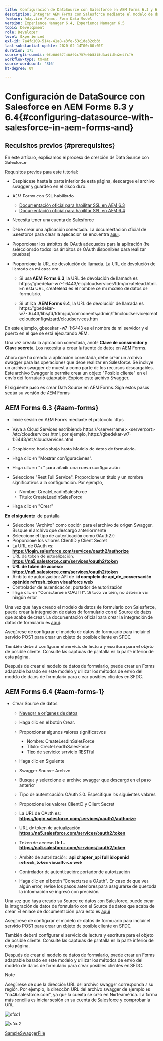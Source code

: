 ```yaml
---
title: Configuración de DataSource con Salesforce en AEM Forms 6.3 y 6.4
description: Integrar AEM Forms con Salesforce mediante el modelo de datos de formulario
feature: Adaptive Forms, Form Data Model
version: Experience Manager 6.4, Experience Manager 6.5
topic: Development
role: Developer
level: Experienced
exl-id: 7a4fd109-514a-41a8-a3fe-53c1de32cb6d
last-substantial-update: 2020-02-14T00:00:00Z
duration: 175
source-git-commit: 03b68057748892c757e0b5315d3a41d0a2e4fc79
workflow-type: tm+mt
source-wordcount: '816'
ht-degree: 0%

---
```


# Configuración de DataSource con Salesforce en AEM Forms 6.3 y 6.4{#configuring-datasource-with-salesforce-in-aem-forms-and}

## Requisitos previos {#prerequisites}

En este artículo, explicamos el proceso de creación de Data Source con Salesforce

Requisitos previos para este tutorial:

* Desplácese hasta la parte inferior de esta página, descargue el archivo swagger y guárdelo en el disco duro.
* AEM Forms con SSL habilitado

   * [Documentación oficial para habilitar SSL en AEM 6.3](https://helpx.adobe.com/es/experience-manager/6-3/sites/administering/using/ssl-by-default.html)
   * [Documentación oficial para habilitar SSL en AEM 6.4](https://helpx.adobe.com/es/experience-manager/6-4/sites/administering/using/ssl-by-default.html)

* Necesita tener una cuenta de Salesforce
* Debe crear una aplicación conectada. La documentación oficial de Salesforce para crear la aplicación se encuentra [aquí](https://help.salesforce.com/articleView?id=connected_app_create.htm&amp;type=0).
* Proporcionar los ámbitos de OAuth adecuados para la aplicación (he seleccionado todos los ámbitos de OAuth disponibles para realizar pruebas)
* Proporcione la URL de devolución de llamada. La URL de devolución de llamada en mi caso era

   * Si usa **AEM Forms 6.3**, la URL de devolución de llamada es https://gbedekar-w7-1:6443/etc/cloudservices/fdm/createlead.html. En esta URL, createlead es el nombre de mi modelo de datos de formulario.

   * Si utiliza **&#x200B; AEM Forms 6.4**, la URL de devolución de llamada es https://gbedekar-w7-:6443/libs/fd/fdm/gui/components/admin/fdmcloudservice/createcloudconfigwizard/cloudservices.html

En este ejemplo, gbedekar -w7-1:6443 es el nombre de mi servidor y el puerto en el que se está ejecutando AEM.

Una vez creada la aplicación conectada, anote **Clave de consumidor y Clave secreta**. Los necesita al crear la fuente de datos en AEM Forms.

Ahora que ha creado la aplicación conectada, debe crear un archivo swagger para las operaciones que debe realizar en Salesforce. Se incluye un archivo swagger de muestra como parte de los recursos descargables. Este archivo Swagger le permite crear un objeto &quot;Posible cliente&quot; en el envío del formulario adaptable. Explore este archivo Swagger.

El siguiente paso es crear Data Source en AEM Forms. Siga estos pasos según su versión de AEM Forms

## AEM Forms 6.3 {#aem-forms}

* Inicie sesión en AEM Forms mediante el protocolo https
* Vaya a Cloud Services escribiendo https://&lt;servername>:&lt;serverport> /etc/cloudservices.html, por ejemplo, https://gbedekar-w7-1:6443/etc/cloudservices.html
* Desplácese hacia abajo hasta Modelo de datos de formulario.
* Haga clic en &quot;Mostrar configuraciones&quot;.
* Haga clic en &quot;+&quot; para añadir una nueva configuración
* Seleccione &quot;Rest Full Service&quot;. Proporcione un título y un nombre significativos a la configuración. Por ejemplo,

   * Nombre: CreateLeadInSalesForce
   * Título: CreateLeadInSalesForce

* Haga clic en &quot;Crear&quot;

**En el siguiente &#x200B;** de pantalla

* Seleccione &quot;Archivo&quot; como opción para el archivo de origen Swagger. Busque el archivo que descargó anteriormente
* Seleccione el tipo de autenticación como OAuth2.0
* Proporcione los valores ClientID y Client Secret
* La URL de OAuth es: **https://login.salesforce.com/services/oauth2/authorize**
* URL de token de actualización: **https://na5.salesforce.com/services/oauth2/token**
* **URL de token de acceso: https://na5.salesforce.com/services/oauth2/token**
* Ámbito de autorización: API de **&#x200B;   id completo de api_de_conversación   opénido   refresh_token visualforce web**
* Controlador de autenticación: portador de autorización
* Haga clic en &quot;Conectarse a OAUTH&quot;. Si todo va bien, no debería ver ningún error

Una vez que haya creado el modelo de datos de formulario con Salesforce, puede crear la integración de datos de formulario con el Source de datos que acaba de crear. La documentación oficial para crear la integración de datos de formulario es [aquí](https://helpx.adobe.com/es/aem-forms/6-3/data-integration.html).

Asegúrese de configurar el modelo de datos de formulario para incluir el servicio POST para crear un objeto de posible cliente en SFDC.

También deberá configurar el servicio de lectura y escritura para el objeto de posible cliente. Consulte las capturas de pantalla en la parte inferior de esta página.

Después de crear el modelo de datos de formulario, puede crear un Forms adaptable basado en este modelo y utilizar los métodos de envío del modelo de datos de formulario para crear posibles clientes en SFDC.

## AEM Forms 6.4 {#aem-forms-1}

* Crear Source de datos

   * [Navegar a orígenes de datos](http://localhost:4502/libs/fd/fdm/gui/components/admin/fdmcloudservice/fdm.html/conf/global)

   * Haga clic en el botón Crear.
   * Proporcionar algunos valores significativos

      * Nombre: CreateLeadInSalesForce
      * Título: CreateLeadInSalesForce
      * Tipo de servicio: servicio RESTful

   * Haga clic en Siguiente
   * Swagger Source: Archivo
   * Busque y seleccione el archivo swagger que descargó en el paso anterior
   * Tipo de autenticación: OAuth 2.0. Especifique los siguientes valores
   * Proporcione los valores ClientID y Client Secret
   * La URL de OAuth es: **https://login.salesforce.com/services/oauth2/authorize**
   * URL de token de actualización: **https://na5.salesforce.com/services/oauth2/token**
   * Token de acceso Ur **l - https://na5.salesforce.com/services/oauth2/token**
   * Ámbito de autorización: **&#x200B; api chapter_api full id openid refresh_token visualforce web**
   * Controlador de autenticación: portador de autorización
   * Haga clic en el botón &quot;Conectarse a OAuth&quot;. En caso de que vea algún error, revise los pasos anteriores para asegurarse de que toda la información se ingresó con precisión.

Una vez que haya creado su Source de datos con Salesforce, puede crear la integración de datos de formulario con el Source de datos que acaba de crear. El enlace de documentación para esto es [aquí](https://helpx.adobe.com/es/experience-manager/6-4/forms/using/create-form-data-models.html)

Asegúrese de configurar el modelo de datos de formulario para incluir el servicio POST para crear un objeto de posible cliente en SFDC.

También deberá configurar el servicio de lectura y escritura para el objeto de posible cliente. Consulte las capturas de pantalla en la parte inferior de esta página.

Después de crear el modelo de datos de formulario, puede crear un Forms adaptable basado en este modelo y utilizar los métodos de envío del modelo de datos de formulario para crear posibles clientes en SFDC.

>[!NOTE]
>
>Asegúrese de que la dirección URL del archivo swagger corresponda a su región. Por ejemplo, la dirección URL del archivo swagger de ejemplo es &quot;na46.salesforce.com&quot;, ya que la cuenta se creó en Norteamérica. La forma más sencilla es iniciar sesión en su cuenta de Salesforce y comprobar la URL

![sfdc1](assets/sfdc1.gif)

![sfdc2](assets/sfdc2.png)

[SampleSwaggerFile](assets/swagger-sales-force-lead.json)
